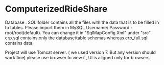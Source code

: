 ComputerizedRideShare
=====================
Database :
SQL folder contains all the files with the data that is to be filled in to tables.
Please import them in MySQL
Username/ Password : root/root(default).
You can change it in "SqlMapConfig.Xml" under "src".
 crp.sql contains only the database/table schemas whereas crp_full.sql contains data.

Project will use Tomcat server. ( we used version 7. But any version should work fine)
please use browser to view it, UI is aligned only for browsers.